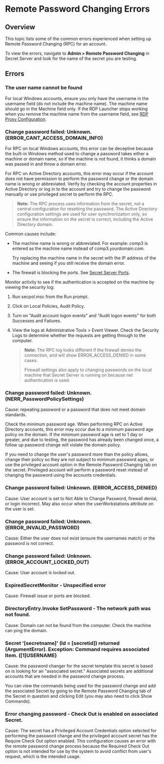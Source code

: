 [title]: # (Remote Password Changing Errors)
[tags]: # (Remote Password Changing,errors)
[priority]: # (1000)
[redirect]: # "PasswordChangingErrors"
# Remote Password Changing Errors

## Overview

This topic lists some of the common errors experienced when setting up Remote Password Changing (RPC) for an account. 

To view the errors, navigate to **Admin \> Remote Password Changing** in Secret Server and look for the name of the secret you are testing.

## Errors

### The user name cannot be found

For local Windows accounts, ensure you only have the username in the username field (do not include the machine name). The machine name should go in the Machine field only. If the RDP Launcher stops working when you remove the machine name from the username field, see [RDP Proxy Configuration](../../networking/rdp-proxy-configuration/index.md). 

### Change password failed: Unknown. (ERROR_CANT_ACCESS_DOMAIN_INFO)

For RPC on local Windows accounts, this error can be deceptive because the built-in Windows method used to change a password takes either a machine or domain name, so if the machine is not found, it thinks a domain was passed in and throw a domain error. 

For RPC on Active Directory accounts, this error may occur if the account does not have permission to perform the password change or the domain name is wrong or abbreviated. Verify by checking the account properties in Active Directory or log in to the account and try to change the password manually or use privileged secret to perform the RPC.

> **Note:** The RPC process uses information from the secret, not a central configuration for resetting the password. The Active Directory configuration settings are used for user synchronization only, so ensure the information on the secret is correct, including the Active Directory domain.

Common causes include:

- The machine name is wrong or abbreviated. For example: comp3 is entered as the machine name instead of comp3.yourdomain.com.

  Try replacing the machine name in the secret with the IP address of the machine and seeing if you still receive the domain error.

- The firewall is blocking the ports. See [Secret Server Ports](../../networking/secret-server-ports/index.md).

Monitor activity to see if the authentication is accepted on the machine by viewing the security log:

1. Run secpol.msc from the Run prompt. 

1. Click on Local Policies, Audit Policy.  

1. Turn on "Audit account logon events" and "Audit logon events" for both Successes and Failures.  

1. View the logs at Administrative Tools \> Event Viewer. Check the Security Logs to determine whether the requests are getting through to the computer.

   > **Note:** The RPC log looks different if the firewall denies the connection, and will show  ERROR_ACCESS_DENIED in some cases.
   >
   > Firewall settings also apply to changing passwords on the local machine that Secret Server is running on because net authentication is used.

### Change password failed: Unknown. (NERR_PasswordPolicySettings)

Cause: repeating password or a password that does not meet domain standards. 

Check the minimum password age. When performing RPC on Active Directory accounts, this error may occur due to a minimum password age policy on the domain. If the minimum password age is set to 1 day or greater, and due to testing, the password has already been changed once, a follow up password change will violate the domain policy.

If you need to change the user's password more than the policy allows, change their policy so they are not subject to minimum password ages, or use the privileged account option in the Remote Password Changing tab on the secret. Privileged account will perform a password reset instead of changing the password using the accounts credentials.

### Change password failed: Unknown. (ERROR_ACCESS_DENIED)

Cause: User account is set to Not Able to Change Password, firewall denial, or login incorrect.  May also occur when the userWorkstations attribute on the user is set.

### Change password failed: Unknown. (ERROR_INVALID_PASSWORD)

Cause: Either the user does not exist (ensure the usernames match) or the password is not correct.

### Change password failed: Unknown. (ERROR_ACCOUNT_LOCKED_OUT)

Cause: User account is locked out.

### ExpiredSecretMonitor - Unspecified error

Cause: Firewall issue or ports are blocked.

### DirectoryEntry.Invoke SetPassword - The network path was not found.

Cause: Domain can not be found from the computer. Check the machine can ping the domain.

### Secret '[secretname]' (Id = [secretid]) returned (ArgumentError). Exception: Command requires associated Item. ($[1]$USERNAME) 

Cause: the password changer for the secret template this secret is based on is looking for an "associated secret." Associated secrets are additional accounts that are needed in the password change process. 

You can view the commands being used for the password change and add the associated Secret by going to the Remote Password Changing tab of the Secret in question and clicking Edit (you may also need to click Show Commands).

### Error changing password - Check Out is enabled on associated Secret.

Cause: The secret has a Privileged Account Credentials option selected for performing the password change and the privileged account secret has the Require Check Out option enabled. This configuration causes an error with the remote password change process because the Required Check Out option is not intended for use by the system to avoid conflict from user's request, which is the intended usage.